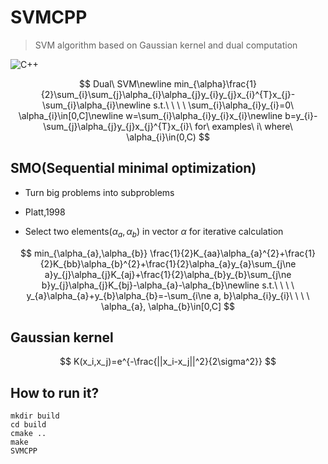 # SVMCPP

> SVM algorithm based on Gaussian kernel and dual computation

![C++](https://img.shields.io/badge/SVM-C++-informational?style=flat-square&logo=cplusplus&logoColor=white&color=2bbc8a)

$$
Dual\ SVM\newline
min_{\alpha}\frac{1}{2}\sum_{i}\sum_{j}\alpha_{i}\alpha_{j}y_{i}y_{j}x_{i}^{T}x_{j}-\sum_{i}\alpha_{i}\newline
s.t.\ \ \ \ \sum_{i}\alpha_{i}y_{i}=0\ \alpha_{i}\in[0,C]\newline
w=\sum_{i}\alpha_{i}y_{i}x_{i}\newline
b=y_{i}-\sum_{j}\alpha_{j}y_{j}x_{j}^{T}x_{i}\ for\ examples\ i\ where\ \alpha_{i}\in(0,C)
$$

## SMO(Sequential minimal optimization)

- Turn big problems into subproblems
- Platt,1998

- Select two elements$(\alpha_a, \alpha_b)$ in vector $\alpha$ for iterative calculation

$$
min_{\alpha_{a},\alpha_{b}} \frac{1}{2}K_{aa}\alpha_{a}^{2}+\frac{1}{2}K_{bb}\alpha_{b}^{2}+\frac{1}{2}\alpha_{a}y_{a}\sum_{j\ne a}y_{j}\alpha_{j}K_{aj}+\frac{1}{2}\alpha_{b}y_{b}\sum_{j\ne b}y_{j}\alpha_{j}K_{bj}-\alpha_{a}-\alpha_{b}\newline
s.t.\ \ \ \ y_{a}\alpha_{a}+y_{b}\alpha_{b}=-\sum_{i\ne a, b}\alpha_{i}y_{i}\ \ \ \ \alpha_{a}, \alpha_{b}\in[0,C]
$$

## Gaussian kernel

$$
K(x_i,x_j)=e^{-\frac{||x_i-x_j||^2}{2\sigma^2}}
$$

## How to run it?

```shell
mkdir build
cd build
cmake ..
make
SVMCPP
```
